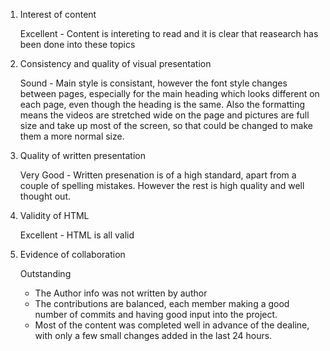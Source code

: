1. Interest of content
	
	Excellent - Content is intereting to read and it is clear that reasearch has been done into these topics
2. Consistency and quality of visual presentation
	
	Sound - Main style is consistant, however the font style changes between pages, especially for the main heading which looks different on each page, even though the heading is the same. Also the formatting means the videos are stretched wide on the page and pictures are full size and take up most of the screen, so that could be changed to make them a more normal size. 
3. Quality of written presentation
	
	Very Good - Written presenation is of a high standard, apart from a couple of spelling mistakes. However the rest is high quality and well thought out.
4. Validity of HTML
	
	Excellent - HTML is all valid
5. Evidence of collaboration
	
	Outstanding
	- The Author info was not written by author
	- The contributions are balanced, each member making a good number of commits and having good input into the project.
	- Most of the content was completed well in advance of the dealine, with only a few small changes added in the last 24 hours.